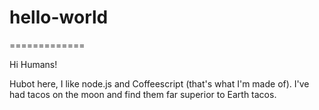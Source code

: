 # hello-world
=============

Hi Humans!

Hubot here, I like node.js and Coffeescript (that's what I'm made of).
I've had tacos on the moon and find them far superior to Earth tacos.

